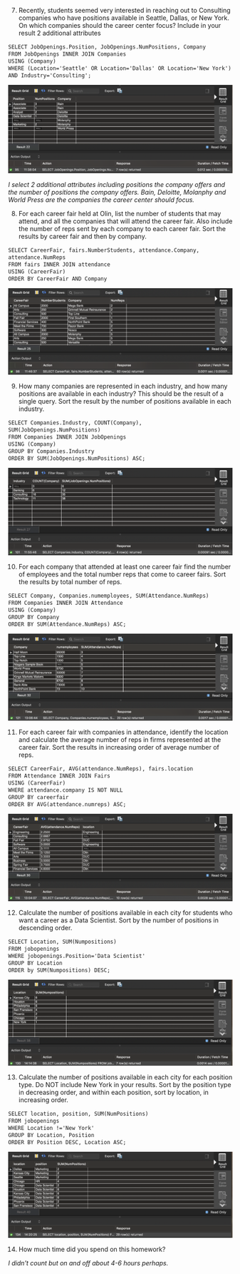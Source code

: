 7. Recently, students seemed very interested in reaching out to Consulting companies who have positions available in Seattle, Dallas, or New York. On which companies should the career center focus? Include in your result 2 additional attributes

```mysql
SELECT JobOpenings.Position, JobOpenings.NumPositions, Company
FROM JobOpenings INNER JOIN Companies
USING (Company)
WHERE (Location='Seattle' OR Location='Dallas' OR Location='New York') AND Industry='Consulting';
```

<img src="1.06.04_Indi_Assignment.assets/image-20190908113955079.png" alt="image-20190908113955079" style="zoom:50%;" />

*I select 2 additional attributes including positions the company offers and the number of positions the company offers. Bain, Deloitte, Molanphy and World Press are the companies the career center should focus.*



8. For each career fair held at Olin, list the number of students that may attend, and all the companies that will attend the career fair. Also include the number of reps sent by each company to each career fair. Sort the results by career fair and then by company.

```mysql
SELECT CareerFair, fairs.NumberStudents, attendance.Company, attendance.NumReps
FROM fairs INNER JOIN attendance
USING (CareerFair)
ORDER BY CareerFair AND Company
```

<img src="1.06.04_Indi_Assignment.assets/image-20190908114726991.png" alt="image-20190908114726991" style="zoom:50%;" />



9. How many companies are represented in each industry, and how many positions are available in each industry? This should be the result of a single query. Sort the result by the number of positions available in each industry.

```mysql
SELECT Companies.Industry, COUNT(Company), SUM(JobOpenings.NumPositions)
FROM Companies INNER JOIN JobOpenings
USING (Company)
GROUP BY Companies.Industry
ORDER BY SUM(JobOpenings.NumPositions) ASC;
```

![image-20190908115611047](1.06.04_Indi_Assignment.assets/image-20190908115611047.png)



10. For each company that attended at least one career fair find the number of employees and the total number reps that come to career fairs. Sort the results by total number of reps.

```mysql
SELECT Company, Companies.numemployees, SUM(Attendance.NumReps)
FROM Companies INNER JOIN Attendance
USING (Company)
GROUP BY Company
ORDER BY SUM(Attendance.NumReps) ASC;
```

![image-20190908130654947](1.06.04_Indi_Assignment.assets/image-20190908130654947.png)



11. For each career fair with companies in attendance, identify the location and calculate the average number of reps in firms represented at the career fair. Sort the results in increasing order of average number of reps.

```mysql
SELECT CareerFair, AVG(attendance.NumReps), fairs.location
FROM Attendance INNER JOIN Fairs
USING (CareerFair)
WHERE attendance.company IS NOT NULL
GROUP BY careerfair
ORDER BY AVG(attendance.numreps) ASC;
```

![image-20190908130441561](1.06.04_Indi_Assignment.assets/image-20190908130441561.png)



12. Calculate the number of positions available in each city for students who want a career as a Data Scientist. Sort by the number of positions in descending order.

```mysql
SELECT Location, SUM(Numpositions)
FROM jobopenings 
WHERE jobopenings.Position='Data Scientist'
GROUP BY Location
ORDER by SUM(Numpositions) DESC;
```

![image-20190908141458385](1.06.04_Indi_Assignment.assets/image-20190908141458385.png)



13. Calculate the number of positions available in each city for each position type. Do NOT include New York in your results. Sort by the position type in decreasing order, and within each position, sort by location, in increasing order.

```mysql
SELECT location, position, SUM(NumPositions)
FROM jobopenings
WHERE Location !='New York'
GROUP BY Location, Position
ORDER BY Position DESC, Location ASC;
```

![image-20190908142131364](1.06.04_Indi_Assignment.assets/image-20190908142131364.png)



14. How much time did you spend on this homework?

*I didn't count but on and off about 4-6 hours perhaps.*

